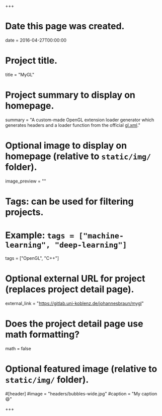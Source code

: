 +++
# Date this page was created.
date = 2016-04-27T00:00:00

# Project title.
title = "MyGL"

# Project summary to display on homepage.
summary = "A custom-made OpenGL extension loader generator which generates headers and a loader function from the official [gl.xml](https://github.com/KhronosGroup/OpenGL-Registry/blob/master/xml/gl.xml)."

# Optional image to display on homepage (relative to `static/img/` folder).
image_preview = ""

# Tags: can be used for filtering projects.
# Example: `tags = ["machine-learning", "deep-learning"]`
tags = ["OpenGL", "C++"]

# Optional external URL for project (replaces project detail page).
external_link = "https://gitlab.uni-koblenz.de/johannesbraun/mygl"

# Does the project detail page use math formatting?
math = false

# Optional featured image (relative to `static/img/` folder).
#[header]
#image = "headers/bubbles-wide.jpg"
#caption = "My caption :smile:"

+++
